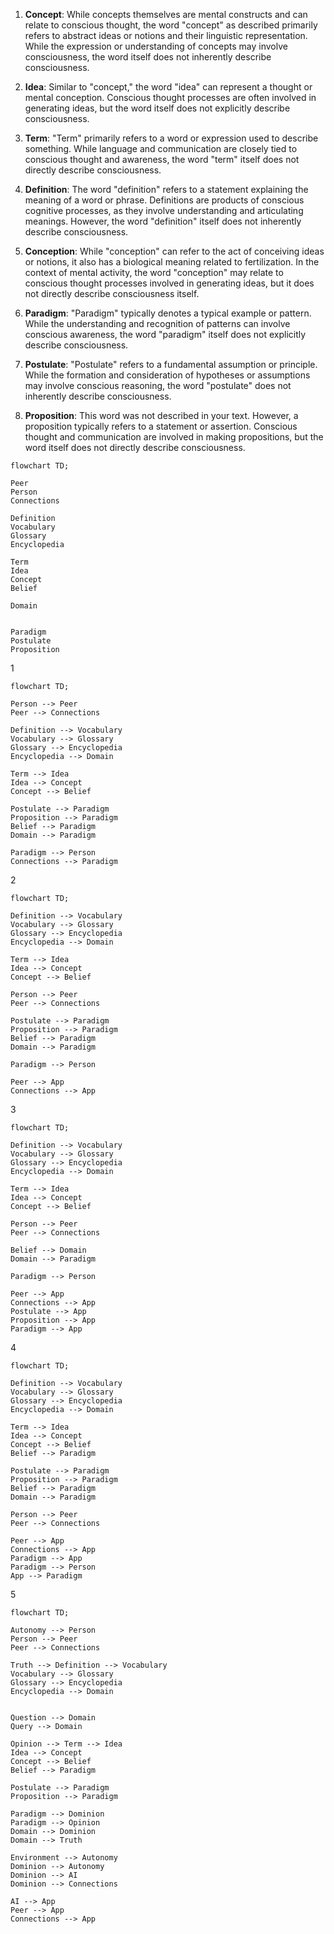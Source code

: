 1. **Concept**: While concepts themselves are mental constructs and can relate to conscious thought, the word "concept" as described primarily refers to abstract ideas or notions and their linguistic representation. While the expression or understanding of concepts may involve consciousness, the word itself does not inherently describe consciousness.
    
2. **Idea**: Similar to "concept," the word "idea" can represent a thought or mental conception. Conscious thought processes are often involved in generating ideas, but the word itself does not explicitly describe consciousness.
    
3. **Term**: "Term" primarily refers to a word or expression used to describe something. While language and communication are closely tied to conscious thought and awareness, the word "term" itself does not directly describe consciousness.
    
4. **Definition**: The word "definition" refers to a statement explaining the meaning of a word or phrase. Definitions are products of conscious cognitive processes, as they involve understanding and articulating meanings. However, the word "definition" itself does not inherently describe consciousness.
    
5. **Conception**: While "conception" can refer to the act of conceiving ideas or notions, it also has a biological meaning related to fertilization. In the context of mental activity, the word "conception" may relate to conscious thought processes involved in generating ideas, but it does not directly describe consciousness itself.
    
6. **Paradigm**: "Paradigm" typically denotes a typical example or pattern. While the understanding and recognition of patterns can involve conscious awareness, the word "paradigm" itself does not explicitly describe consciousness.
    
7. **Postulate**: "Postulate" refers to a fundamental assumption or principle. While the formation and consideration of hypotheses or assumptions may involve conscious reasoning, the word "postulate" does not inherently describe consciousness.
    
8. **Proposition**: This word was not described in your text. However, a proposition typically refers to a statement or assertion. Conscious thought and communication are involved in making propositions, but the word itself does not directly describe consciousness.

```mermaid
flowchart TD;

Peer
Person
Connections

Definition
Vocabulary
Glossary
Encyclopedia

Term
Idea
Concept
Belief

Domain


Paradigm
Postulate
Proposition
```

1
```mermaid
flowchart TD;

Person --> Peer
Peer --> Connections

Definition --> Vocabulary
Vocabulary --> Glossary
Glossary --> Encyclopedia
Encyclopedia --> Domain

Term --> Idea
Idea --> Concept
Concept --> Belief

Postulate --> Paradigm
Proposition --> Paradigm 
Belief --> Paradigm
Domain --> Paradigm

Paradigm --> Person
Connections --> Paradigm

```
2
```mermaid
flowchart TD;

Definition --> Vocabulary
Vocabulary --> Glossary
Glossary --> Encyclopedia
Encyclopedia --> Domain

Term --> Idea
Idea --> Concept
Concept --> Belief

Person --> Peer
Peer --> Connections

Postulate --> Paradigm
Proposition --> Paradigm 
Belief --> Paradigm
Domain --> Paradigm

Paradigm --> Person

Peer --> App
Connections --> App

```

3
```mermaid
flowchart TD;

Definition --> Vocabulary
Vocabulary --> Glossary
Glossary --> Encyclopedia
Encyclopedia --> Domain

Term --> Idea
Idea --> Concept
Concept --> Belief

Person --> Peer
Peer --> Connections

Belief --> Domain
Domain --> Paradigm

Paradigm --> Person

Peer --> App
Connections --> App
Postulate --> App
Proposition --> App 
Paradigm --> App 

```

4
```mermaid
flowchart TD;

Definition --> Vocabulary
Vocabulary --> Glossary
Glossary --> Encyclopedia
Encyclopedia --> Domain

Term --> Idea
Idea --> Concept
Concept --> Belief
Belief --> Paradigm

Postulate --> Paradigm
Proposition --> Paradigm 
Belief --> Paradigm
Domain --> Paradigm

Person --> Peer
Peer --> Connections

Peer --> App
Connections --> App
Paradigm --> App
Paradigm --> Person
App --> Paradigm 
```

5
```mermaid
flowchart TD;

Autonomy --> Person
Person --> Peer
Peer --> Connections

Truth --> Definition --> Vocabulary
Vocabulary --> Glossary
Glossary --> Encyclopedia
Encyclopedia --> Domain


Question --> Domain
Query --> Domain

Opinion --> Term --> Idea
Idea --> Concept
Concept --> Belief
Belief --> Paradigm

Postulate --> Paradigm
Proposition --> Paradigm 

Paradigm --> Dominion
Paradigm --> Opinion
Domain --> Dominion
Domain --> Truth

Environment --> Autonomy
Dominion --> Autonomy
Dominion --> AI
Dominion --> Connections

AI --> App
Peer --> App
Connections --> App
```

